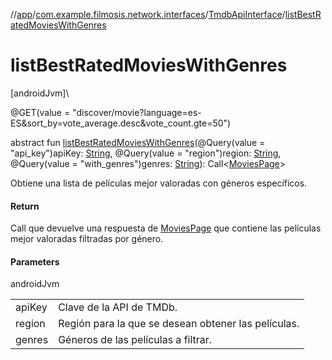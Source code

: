 //[app](../../../index.md)/[com.example.filmosis.network.interfaces](../index.md)/[TmdbApiInterface](index.md)/[listBestRatedMoviesWithGenres](list-best-rated-movies-with-genres.md)

# listBestRatedMoviesWithGenres

[androidJvm]\

@GET(value = &quot;discover/movie?language=es-ES&amp;sort_by=vote_average.desc&amp;vote_count.gte=50&quot;)

abstract fun [listBestRatedMoviesWithGenres](list-best-rated-movies-with-genres.md)(@Query(value = &quot;api_key&quot;)apiKey: [String](https://kotlinlang.org/api/latest/jvm/stdlib/kotlin/-string/index.html), @Query(value = &quot;region&quot;)region: [String](https://kotlinlang.org/api/latest/jvm/stdlib/kotlin/-string/index.html), @Query(value = &quot;with_genres&quot;)genres: [String](https://kotlinlang.org/api/latest/jvm/stdlib/kotlin/-string/index.html)): Call&lt;[MoviesPage](../../com.example.filmosis.data.model.tmdb/-movies-page/index.md)&gt;

Obtiene una lista de películas mejor valoradas con géneros específicos.

#### Return

Call que devuelve una respuesta de [MoviesPage](../../com.example.filmosis.data.model.tmdb/-movies-page/index.md) que contiene las películas mejor valoradas filtradas por género.

#### Parameters

androidJvm

| | |
|---|---|
| apiKey | Clave de la API de TMDb. |
| region | Región para la que se desean obtener las películas. |
| genres | Géneros de las películas a filtrar. |
